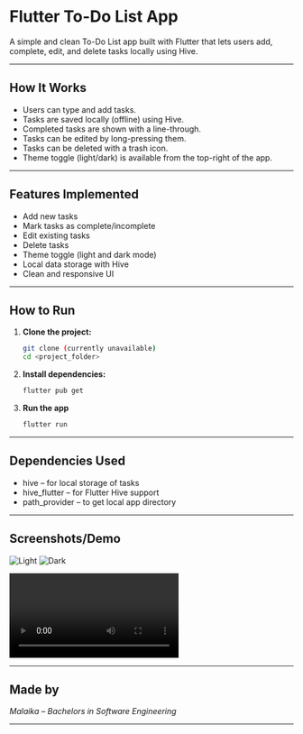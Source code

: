 # Flutter To-Do List App

A simple and clean To-Do List app built with Flutter that lets users add, complete, edit, and delete tasks locally using Hive.

---

## How It Works

- Users can type and add tasks.
- Tasks are saved locally (offline) using Hive.
- Completed tasks are shown with a line-through.
- Tasks can be edited by long-pressing them.
- Tasks can be deleted with a trash icon.
- Theme toggle (light/dark) is available from the top-right of the app.

---

## Features Implemented

- Add new tasks
- Mark tasks as complete/incomplete
- Edit existing tasks
- Delete tasks
- Theme toggle (light and dark mode)
- Local data storage with Hive
- Clean and responsive UI

---

## How to Run

1. **Clone the project:**
   ```bash
   git clone (currently unavailable)
   cd <project_folder>
2. **Install dependencies:**
   ```bash
   flutter pub get
3. **Run the app**
   ```bash
   flutter run

---

## Dependencies Used

- hive – for local storage of tasks
- hive_flutter – for Flutter Hive support 
- path_provider – to get local app directory

---

## Screenshots/Demo

![Light](assets/light_mode.jpg)
![Dark](assets/dark_mode.jpg)

![Demo](assets/demo.mp4)

---

## Made by
*Malaika – Bachelors in Software Engineering*

---